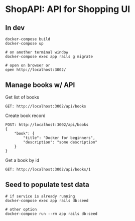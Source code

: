 # ShopAPI: API for Shopping UI 

## In dev

```
docker-compose build
docker-compose up

# on another terminal window
docker-compose exec app rails g migrate

# open on browser or
open http://localhost:3002/
```


## Manage books w/ API

Get list of books

```
GET: http://localhost:3002/api/books
```

Create book record

```
POST: http://localhost:3002/api/books
{
	"book": {
		"title": "Docker for beginners",
		"description": "some description"
	}
}
```

Get a book by id

```
GET: http://localhost:3002/api/books/1
```


## Seed to populate test data

```
# if service is already running
docker-compose exec app rails db:seed

# other option
docker-compose run --rm app rails db:seed
```
